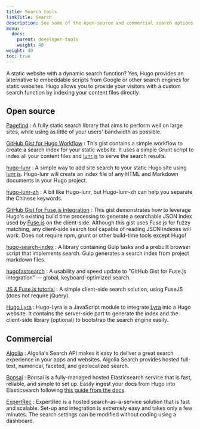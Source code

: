```yaml
---
title: Search tools
linkTitle: Search
description: See some of the open-source and commercial search options for your newly created Hugo website.
menu:
  docs:
    parent: developer-tools
    weight: 40
weight: 40
toc: true
---
```


A static website with a dynamic search function? Yes, Hugo provides an alternative to embeddable scripts from Google or other search engines for static websites. Hugo allows you to provide your visitors with a custom search function by indexing your content files directly.

## Open source

[Pagefind](https://github.com/cloudcannon/pagefind)
: A fully static search library that aims to perform well on large sites, while using as little of your users' bandwidth as possible.

[GitHub Gist for Hugo Workflow](https://gist.github.com/sebz/efddfc8fdcb6b480f567)
: This gist contains a simple workflow to create a search index for your static website. It uses a simple Grunt script to index all your content files and [lunr.js](https://lunrjs.com/) to serve the search results.

[hugo-lunr](https://www.npmjs.com/package/hugo-lunr)
: A simple way to add site search to your static Hugo site using [lunr.js](https://lunrjs.com/). Hugo-lunr will create an index file of any HTML and Markdown documents in your Hugo project.

[hugo-lunr-zh](https://www.npmjs.com/package/hugo-lunr-zh)
: A bit like Hugo-lunr, but Hugo-lunr-zh can help you separate the Chinese keywords.

[GitHub Gist for Fuse.js integration](https://gist.github.com/eddiewebb/735feb48f50f0ddd65ae5606a1cb41ae)
: This gist demonstrates how to leverage Hugo's existing build time processing to generate a searchable JSON index used by [Fuse.js](https://fusejs.io/) on the client-side. Although this gist uses Fuse.js for fuzzy matching, any client-side search tool capable of reading JSON indexes will work. Does not require npm, grunt or other build-time tools except Hugo!

[hugo-search-index](https://www.npmjs.com/package/hugo-search-index)
: A library containing Gulp tasks and a prebuilt browser script that implements search. Gulp generates a search index from project markdown files.

[hugofastsearch](https://gist.github.com/cmod/5410eae147e4318164258742dd053993)
: A usability and speed update to "GitHub Gist for Fuse.js integration" — global, keyboard-optimized search.

[JS & Fuse.js tutorial](https://makewithhugo.com/add-search-to-a-hugo-site/)
: A simple client-side search solution, using FuseJS (does not require jQuery).

[Hugo Lyra](https://github.com/paolomainardi/hugo-lyra)
: Hugo-Lyra is a JavaScript module to integrate [Lyra](https://github.com/LyraSearch/lyra) into a Hugo website. It contains the server-side part to generate the index and the client-side library (optional) to bootstrap the search engine easily.

## Commercial

[Algolia](https://www.algolia.com/)
: Algolia's Search API makes it easy to deliver a great search experience in your apps and websites. Algolia Search provides hosted full-text, numerical, faceted, and geolocalized search.

[Bonsai](https://www.bonsai.io)
: Bonsai is a fully-managed hosted Elasticsearch service that is fast, reliable, and simple to set up. Easily ingest your docs from Hugo into Elasticsearch following [this guide from the docs](https://docs.bonsai.io/hc/en-us/articles/13929190788756-Hugo).

[ExpertRec](https://www.expertrec.com/)
: ExpertRec is a hosted search-as-a-service solution that is fast and scalable. Set-up and integration is extremely easy and takes only a few minutes. The search settings can be modified without coding using a dashboard.
